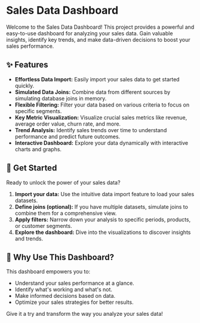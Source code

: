 # Sales Data Dashboard

Welcome to the Sales Data Dashboard! This project provides a powerful and easy-to-use dashboard for analyzing your sales data. Gain valuable insights, identify key trends, and make data-driven decisions to boost your sales performance.

## ✨ Features

- **Effortless Data Import:** Easily import your sales data to get started quickly.
- **Simulated Data Joins:** Combine data from different sources by simulating database joins in memory.
- **Flexible Filtering:** Filter your data based on various criteria to focus on specific segments.
- **Key Metric Visualization:** Visualize crucial sales metrics like revenue, average order value, churn rate, and more.
- **Trend Analysis:** Identify sales trends over time to understand performance and predict future outcomes.
- **Interactive Dashboard:** Explore your data dynamically with interactive charts and graphs.

## 🚀 Get Started

Ready to unlock the power of your sales data?

1. **Import your data:** Use the intuitive data import feature to load your sales datasets.
2. **Define joins (optional):** If you have multiple datasets, simulate joins to combine them for a comprehensive view.
3. **Apply filters:** Narrow down your analysis to specific periods, products, or customer segments.
4. **Explore the dashboard:** Dive into the visualizations to discover insights and trends.

## 🤔 Why Use This Dashboard?

This dashboard empowers you to:
- Understand your sales performance at a glance.
- Identify what's working and what's not.
- Make informed decisions based on data.
- Optimize your sales strategies for better results.

Give it a try and transform the way you analyze your sales data!
